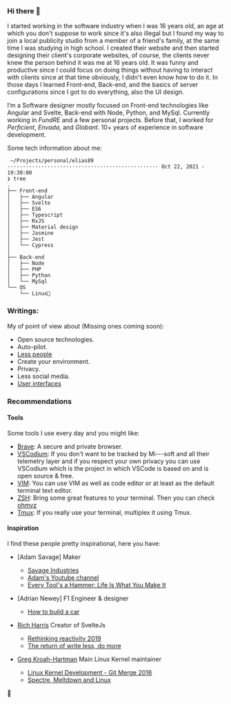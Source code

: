 ### Hi there 👋

I started working in the software industry when I was 16 years old, an age at which you don't suppose to work since it's also illegal but I found my way to join a local publicity studio from a member of a friend's family, at the same time I was studying in high school. I created their website and then started designing their client's corporate websites, of course, the clients never knew the person behind it was me at 16 years old. It was funny and productive since I could focus on doing things without having to interact with clients since at that time obviously, I didn't even know how to do it. In those days I learned Front-end, Back-end, and the basics of server configurations since I got to do everything, also the UI design. 

I’m a Software designer mostly focused on Front-end technologies like Angular and Svelte, Back-end with Node, Python, and MySql. Currently working in _FundRE_ and a few personal projects. Before that, I worked for _Perficient_, _Envada_, and _Globant_. 10+ years of experience in software development. 

Some tech information about me:
```
 ~/Projects/personal/elias89 ················································· Oct 22, 2021 - 19:30:00
❯ tree
.
├── Front-end
│   ├── Angular
│   ├── Svelte
│   ├── ES6
│   ├── Typescript
│   ├── RxJS
│   ├── Material design
│   ├── Jasmine
│   ├── Jest
│   └── Cypress
│
├── Back-end
│   ├── Node
│   ├── PHP
│   ├── Python
│   └── MySql
└── OS
    └── Linux💛
```

### Writings:
My of point of view about (Missing ones coming soon):

- Open source technologies.
- Auto-pilot.
- [Less people](posts/less-people.md)
- Create your environment.
- Privacy.
- Less social media.
- [User interfaces](posts/user-interfaces.md)


### Recommendations

#### Tools
Some tools I use every day and you might like:

- [Brave](https://brave.com/): A secure and private browser.
- [VSCodium](https://vscodium.com/): If you don't want to be tracked by Mi---soft and all their telemetry layer and if you respect your own privacy you can use VSCodium which is the project in which VSCode is based on and is open source & free.
- [VIM](https://www.vim.org/): You can use VIM as well as code editor or at least as the default terminal text editor.
- [ZSH](https://www.zsh.org/): Bring some great features to your terminal. Then you can check [ohmyz](https://ohmyz.sh/)
- [Tmux](https://github.com/tmux/tmux/wiki): If you really use your terminal, multiplex it using Tmux.

#### Inspiration
I find these people pretty inspirational, here you have:

- [Adam Savage] Maker
  -  [Savage Industries](https://adamsavage.com/)
  -  [Adam's Youtube channel](https://www.youtube.com/results?search_query=adam+savage)
  -  [Every Tool's a Hammer: Life Is What You Make It](https://www.amazon.com/gp/product/1982113480)

- [Adrian Newey] F1 Engineer & designer
  - [How to build a car](https://www.amazon.com/-/es/Adrian-Newey-ebook/dp/B073TS2ZWN)
 
- [Rich Harris](https://github.com/Rich-Harris) Creator of SvelteJs
  - [Rethinking reactivity 2019](https://www.youtube.com/watch?v=OyFI-zOrKSk)
  - [The return of write less, do more](https://www.youtube.com/watch?v=BzX4aTRPzno&t=1260s&ab_channel=JScamp)

- [Greg Kroah-Hartman](https://github.com/gregkh) Main Linux Kernel maintainer
  - [Linux Kernel Development - Git Merge 2016](https://www.youtube.com/watch?v=vyenmLqJQjs&t=1499s&ab_chann`el=GitHub)
  - [Spectre, Meltdown and Linux](https://www.youtube.com/watch?v=lQZzm9z8g_U&ab_channel=TheLinuxFoundation)

🥃
